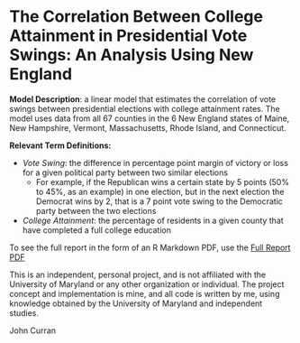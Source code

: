 # The Correlation Between College Attainment in Presidential Vote Swings: An Analysis Using New England

**Model Description**: a linear model that estimates the correlation of vote swings between presidential elections with college attainment rates. The model uses data from all 67 counties in the 6 New England states of Maine, New Hampshire, Vermont, Massachusetts, Rhode Island, and Connecticut.

**Relevant Term Definitions:**
  - *Vote Swing*: the difference in percentage point margin of victory or loss for a given political party between two similar elections
    - For example, if the Republican wins a certain state by 5 points (50% to 45%, as an example) in one election, but in the next election the Democrat wins by 2, that is a 7 point vote swing to the Democratic party between the two elections
  - *College Attainment*: the percentage of residents in a given county that have completed a full college education
  
To see the full report in the form of an R Markdown PDF, use the [Full Report PDF](https://github.com/JCurran0499/Simple-Linear-Models/blob/main/College%20Attainment%20vs.%20Vote%20Swing/Full%20Report%20PDF.pdf)

This is an independent, personal project, and is not affiliated with the University of Maryland or any other organization or individual. The project concept and implementation is mine, and all code is written by me, using knowledge obtained by the University of Maryland and independent studies.

John Curran
